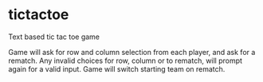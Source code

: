 # tictactoe
Text based tic tac toe game

Game will ask for row and column selection from each player, and ask for a rematch. Any invalid choices for row, column or to rematch, will prompt again for a valid input. Game will switch starting team on rematch.
